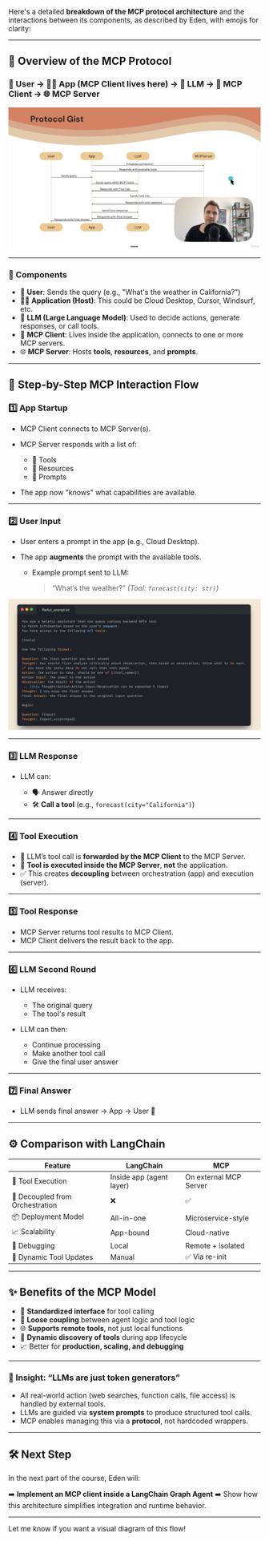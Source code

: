 Here's a detailed **breakdown of the MCP protocol architecture** and the interactions between its components, as described by Eden, with emojis for clarity:

---

## 🧠 Overview of the MCP Protocol

### 🧍 User → 🧑‍💻 App (MCP Client lives here) → 🤖 LLM → 🔌 MCP Client → 🌐 MCP Server

![alt text](image-8.png)

---

### 🧩 Components

- 🧍 **User**: Sends the query (e.g., "What's the weather in California?")
- 🧑‍💻 **Application (Host)**: This could be Cloud Desktop, Cursor, Windsurf, etc.
- 🧠 **LLM (Large Language Model)**: Used to decide actions, generate responses, or call tools.
- 🔌 **MCP Client**: Lives inside the application, connects to one or more MCP servers.
- 🌐 **MCP Server**: Hosts **tools**, **resources**, and **prompts**.

---

## 🔄 Step-by-Step MCP Interaction Flow

### 1️⃣ **App Startup**

- MCP Client connects to MCP Server(s).
- MCP Server responds with a list of:

  - 🔧 Tools
  - 📄 Resources
  - 🧾 Prompts

- The app now "knows" what capabilities are available.

---

### 2️⃣ **User Input**

- User enters a prompt in the app (e.g., Cloud Desktop).
- The app **augments** the prompt with the available tools.

  - Example prompt sent to LLM:

    > “What’s the weather?”
    > _(Tool: `forecast(city: str)`)_

![alt text](image-7.png)

---

### 3️⃣ **LLM Response**

- LLM can:

  - 🗣️ Answer directly
  - 🛠️ **Call a tool** (e.g., `forecast(city="California")`)

---

### 4️⃣ **Tool Execution**

- 🔁 LLM’s tool call is **forwarded by the MCP Client** to the MCP Server.
- 🧪 **Tool is executed inside the MCP Server**, **not** the application.
- ✅ This creates **decoupling** between orchestration (app) and execution (server).

---

### 5️⃣ **Tool Response**

- MCP Server returns tool results to MCP Client.
- MCP Client delivers the result back to the app.

---

### 6️⃣ **LLM Second Round**

- LLM receives:

  - The original query
  - The tool's result

- LLM can then:

  - Continue processing
  - Make another tool call
  - Give the final user answer

---

### 7️⃣ **Final Answer**

- LLM sends final answer → App → User 🎉

---

## ⚙️ Comparison with LangChain

| Feature                         | LangChain                | MCP                    |
| ------------------------------- | ------------------------ | ---------------------- |
| 🧰 Tool Execution               | Inside app (agent layer) | On external MCP Server |
| 🔁 Decoupled from Orchestration | ❌                       | ✅                     |
| 📦 Deployment Model             | All-in-one               | Microservice-style     |
| 📈 Scalability                  | App-bound                | Cloud-native           |
| 🧪 Debugging                    | Local                    | Remote + isolated      |
| 🔄 Dynamic Tool Updates         | Manual                   | ✅ Via re-init         |

---

## ✨ Benefits of the MCP Model

- 🔌 **Standardized interface** for tool calling
- 🔧 **Loose coupling** between agent logic and tool logic
- 🌐 **Supports remote tools**, not just local functions
- 🚀 **Dynamic discovery of tools** during app lifecycle
- 📈 Better for **production, scaling, and debugging**

---

### 🧠 Insight: “LLMs are just token generators”

- All real-world action (web searches, function calls, file access) is handled by external tools.
- LLMs are guided via **system prompts** to produce structured tool calls.
- MCP enables managing this via a **protocol**, not hardcoded wrappers.

---

## 🛠️ Next Step

In the next part of the course, Eden will:

➡️ **Implement an MCP client inside a LangChain Graph Agent**
➡️ Show how this architecture simplifies integration and runtime behavior.

---

Let me know if you want a visual diagram of this flow!

